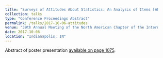 ```yaml
---
title: "Surveys of Attitudes About Statistics: An Analysis of Items [Abstract]"
collection: talks
type: "Conference Proceedings Abstract"
permalink: /talks/2017-10-06-attitudes
venue: "39th Annual Meeting of the North American Chapter of the International Group for the Psychology of Mathematics Education (PME-NA)"
date: 2017-10-06
location: "Indianapolis, IN"
---
```


Abstract of poster presentation [available on page 1075](http://www.pmena.org/pmenaproceedings/PMENA%2039%202017%20Proceedings.pdf).

